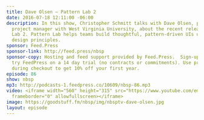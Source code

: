 ```yaml
---
title: Dave Olsen — Pattern Lab 2
date: 2016-07-18 12:11:00 -06:00
description: In this show, Christopher Schmitt talks with Dave Olsen, programmer/
  project manager with West Virginia University, about the recent release of Pattern
  Lab 2. Pattern Lab helps teams build thoughtful, pattern-driven UIs using atomic
  design principles.
sponsor: Feed.Press
sponsor-link: http://feed.press/nbsp
sponsor-copy: Hosting and feed support provided by Feed.Press.  Sign-up today and
  try FeedPress on a 14 day trial (no contracts or commitments). Use promo code *nbsp*
  during checkout to get 10% off your first year.
episode: 86
show: nbsp
mp3: http://podcasts-1.feedpress.co/10609/nbsp-86.mp3
video: <iframe width="560" height="315" src="https://www.youtube.com/embed/j-hMZyQw-GE"
  frameborder="0" allowfullscreen></iframe>
image: https://goodstuff.fm/nbsp/img/nbsptv-dave-olsen.jpg
layout: episode
---
```


